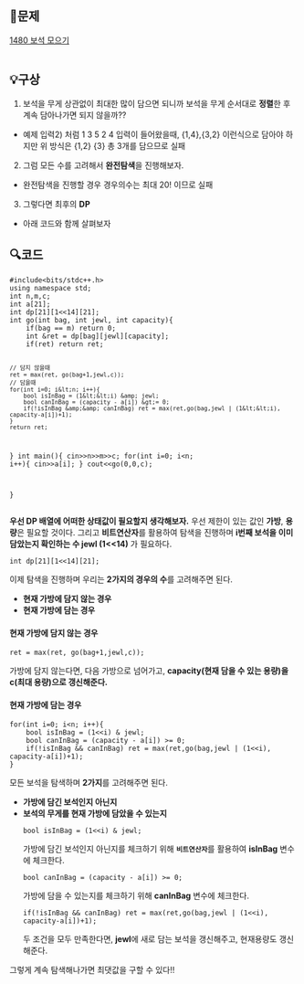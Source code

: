 <h2 id="📖문제">📖문제</h2>
<p><a href="https://www.acmicpc.net/problem/1480">1480 보석 모으기</a></p>
<p><img alt="" src="https://velog.velcdn.com/images/gmltn9233/post/f0f3403e-461f-4371-847e-8e796940c447/image.png" /></p>
<h2 id="💡구상">💡구상</h2>
<ol>
<li>보석을 무게 상관없이 최대한 많이 담으면 되니까 보석을 무게 순서대로 <strong>정렬</strong>한 후 계속 담아나가면 되지 않을까?? </li>
</ol>
<ul>
<li>예제 입력2) 처럼 1 3 5 2 4 입력이 들어왔을때, {1,4},{3,2} 이런식으로 담아야 하지만 위 방식은 {1,2} {3} 총 3개를 담으므로 실패</li>
</ul>
<ol start="2">
<li>그럼 모든 수를 고려해서 <strong>완전탐색</strong>을 진행해보자. </li>
</ol>
<ul>
<li>완전탐색을 진행할 경우 경우의수는 최대 20! 이므로 실패</li>
</ul>
<ol start="3">
<li>그렇다면 최후의 <strong>DP</strong></li>
</ol>
<ul>
<li>아래 코드와 함께 살펴보자</li>
</ul>
<h2 id="🔍코드">🔍코드</h2>
<pre><code class="language-c">#include&lt;bits/stdc++.h&gt; 
using namespace std;
int n,m,c;
int a[21];
int dp[21][1&lt;&lt;14][21];
int go(int bag, int jewl, int capacity){
    if(bag == m) return 0;
    int &amp;ret = dp[bag][jewl][capacity];
    if(ret) return ret;

    // 담지 않을때
    ret = max(ret, go(bag+1,jewl,c));
    // 담을때 
    for(int i=0; i&lt;n; i++){
        bool isInBag = (1&lt;&lt;i) &amp; jewl;
        bool canInBag = (capacity - a[i]) &gt;= 0;
        if(!isInBag &amp;&amp; canInBag) ret = max(ret,go(bag,jewl | (1&lt;&lt;i), capacity-a[i])+1);
    }
    return ret;
}
int main(){
    cin&gt;&gt;n&gt;&gt;m&gt;&gt;c;
    for(int i=0; i&lt;n; i++){
        cin&gt;&gt;a[i];
    }
    cout&lt;&lt;go(0,0,c);

}</code></pre>
<p><strong>우선 DP 배열에 어떠한 상태값이 필요할지 생각해보자.</strong>
우선 제한이 있는 값인 <strong>가방</strong>, <strong>용량</strong>은 필요할 것이다. 그리고 <strong>비트연산자</strong>를 활용하여 탐색을 진행하며 <strong>i번째 보석을 이미 담았는지 확인하는 수 jewl (1&lt;&lt;14)</strong> 가 필요하다.</p>
<pre><code class="language-c">int dp[21][1&lt;&lt;14][21];</code></pre>
<p>이제 탐색을 진행하며 우리는 <strong>2가지의 경우의 수</strong>를 고려해주면 된다.</p>
<ul>
<li><strong>현재 가방에 담지 않는 경우</strong></li>
<li><strong>현재 가방에 담는 경우</strong></li>
</ul>
<h4 id="현재-가방에-담지-않는-경우">현재 가방에 담지 않는 경우</h4>
<pre><code class="language-c">ret = max(ret, go(bag+1,jewl,c));</code></pre>
<p>가방에 담지 않는다면, 다음 가방으로 넘어가고, <strong>capacity(현재 담을 수 있는 용량)을 c(최대 용량)으로 갱신해준다.</strong></p>
<h4 id="현재-가방에-담는-경우">현재 가방에 담는 경우</h4>
<pre><code class="language-c">for(int i=0; i&lt;n; i++){
    bool isInBag = (1&lt;&lt;i) &amp; jewl;
    bool canInBag = (capacity - a[i]) &gt;= 0;
    if(!isInBag &amp;&amp; canInBag) ret = max(ret,go(bag,jewl | (1&lt;&lt;i), capacity-a[i])+1);
}</code></pre>
<p>모든 보석을 탐색하며 <strong>2가지</strong>를 고려해주면 된다.</p>
<ul>
<li><strong>가방에 담긴 보석인지 아닌지</strong></li>
<li><strong>보석의 무게를 현재 가방에 담았을 수 있는지</strong><pre><code class="language-c">bool isInBag = (1&lt;&lt;i) &amp; jewl;</code></pre>
가방에 담긴 보석인지 아닌지를 체크하기 위해 <strong><code>비트연산자</code></strong>를 활용하여 <strong>isInBag</strong> 변수에 체크한다.<pre><code class="language-c">bool canInBag = (capacity - a[i]) &gt;= 0;</code></pre>
가방에 담을 수 있는지를 체크하기 위해 <strong>canInBag</strong> 변수에 체크한다.<pre><code class="language-c">if(!isInBag &amp;&amp; canInBag) ret = max(ret,go(bag,jewl | (1&lt;&lt;i), capacity-a[i])+1);</code></pre>
두 조건을 모두 만족한다면, <strong>jewl</strong>에 새로 담는 보석을 갱신해주고, 현재용량도 갱신해준다.</li>
</ul>
<p>그렇게 계속 탐색해나가면 최댓값을 구할 수 있다!!</p>